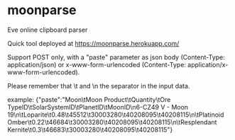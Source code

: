 # moonparse
Eve online clipboard parser

Quick tool deployed at https://moonparse.herokuapp.com/

Support POST only, with a "paste" parameter as json body (Content-Type: application/json) or x-www-form-urlencoded (Content-Type: application/x-www-form-urlencoded).

Please remember that \t and \n the separator in the input data.

example:
{"paste":"Moon\tMoon Product\tQuantity\tOre TypeID\tSolarSystemID\tPlanetID\tMoonID\n6-CZ49 V - Moon 19\n\tLoparite\t0.48\t45512\t30003280\t40208095\t40208115\n\tPlatinoid Omber\t0.22\t46684\t30003280\t40208095\t40208115\n\tResplendant Kernite\t0.3\t46683\t30003280\t40208095\t40208115"}

